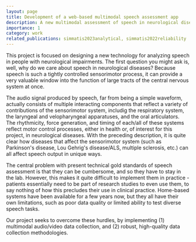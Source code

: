 ```yaml
---
layout: page
title: Development of a web-based multimodal speech assessment app
description: A new multimodal assessment of speech in neurological diseases
importance: 1
category: work
related_publications: simmatis2023analytical, simmatis2022reliability
---
```


This project is focused on designing a new technology for analyzing speech in people with neurological impairments. The first question you might ask is, well, why do we care about speech in neurological diseases? Because speech is such a tightly controlled sensorimotor process, it can provide a very valuable window into the function of large tracts of the central nervous system at once. 

The audio signal produced by speech, far from being a simple waveform, actually consists of multiple interacting components that reflect a variety of contributions of the sensorimotor system, includig the respiratory system, the laryngeal and velopharyngeal apparatuses, and the oral articulators. The rhythmicity, force generation, and timing of each/all of these systems reflect motor control processes, either in health or, of interest for this project, in neurological diseases. With the preceding description, it is quite clear how diseases that affect the sensorimotor system (such as Parkinson's disease, Lou Gehrig's disease/ALS, multiple sclerosis, etc.) can all affect speech output in unique ways.

The central problem with present technical gold standards of speech assessment is that they can be cumbersome, and so they have to stay in the lab. However, this makes it quite difficult to implement them in practice - patients essentially need to be part of research studies to even use them, to say nothing of how this precludes their use in clinical practice. Home-based systems have been available for a few years now, but they all have their own limitations, such as poor data quality or limited ability to test diverse speech tasks.

Our project seeks to overcome these hurdles, by implementing (1) multimodal audio/video data collection, and (2) robust, high-quality data collection methodologies. 


<!--
img: assets/img/12.jpg

Every project has a beautiful feature showcase page.
It's easy to include images in a flexible 3-column grid format.
Make your photos 1/3, 2/3, or full width.

To give your project a background in the portfolio page, just add the img tag to the front matter like so:

    ---
    layout: page
    title: project
    description: a project with a background image
    img: /assets/img/12.jpg
    ---

<div class="row">
    <div class="col-sm mt-3 mt-md-0">
        {% include figure.html path="assets/img/1.jpg" title="example image" class="img-fluid rounded z-depth-1" %}
    </div>
    <div class="col-sm mt-3 mt-md-0">
        {% include figure.html path="assets/img/3.jpg" title="example image" class="img-fluid rounded z-depth-1" %}
    </div>
    <div class="col-sm mt-3 mt-md-0">
        {% include figure.html path="assets/img/5.jpg" title="example image" class="img-fluid rounded z-depth-1" %}
    </div>
</div>
<div class="caption">
    Caption photos easily. On the left, a road goes through a tunnel. Middle, leaves artistically fall in a hipster photoshoot. Right, in another hipster photoshoot, a lumberjack grasps a handful of pine needles.
</div>
<div class="row">
    <div class="col-sm mt-3 mt-md-0">
        {% include figure.html path="assets/img/5.jpg" title="example image" class="img-fluid rounded z-depth-1" %}
    </div>
</div>
<div class="caption">
    This image can also have a caption. It's like magic.
</div>

You can also put regular text between your rows of images.
Say you wanted to write a little bit about your project before you posted the rest of the images.
You describe how you toiled, sweated, *bled* for your project, and then... you reveal its glory in the next row of images.


<div class="row justify-content-sm-center">
    <div class="col-sm-8 mt-3 mt-md-0">
        {% include figure.html path="assets/img/6.jpg" title="example image" class="img-fluid rounded z-depth-1" %}
    </div>
    <div class="col-sm-4 mt-3 mt-md-0">
        {% include figure.html path="assets/img/11.jpg" title="example image" class="img-fluid rounded z-depth-1" %}
    </div>
</div>
<div class="caption">
    You can also have artistically styled 2/3 + 1/3 images, like these.
</div>


The code is simple.
Just wrap your images with `<div class="col-sm">` and place them inside `<div class="row">` (read more about the <a href="https://getbootstrap.com/docs/4.4/layout/grid/">Bootstrap Grid</a> system).
To make images responsive, add `img-fluid` class to each; for rounded corners and shadows use `rounded` and `z-depth-1` classes.
Here's the code for the last row of images above:

{% raw %}
```html
<div class="row justify-content-sm-center">
    <div class="col-sm-8 mt-3 mt-md-0">
        {% include figure.html path="assets/img/6.jpg" title="example image" class="img-fluid rounded z-depth-1" %}
    </div>
    <div class="col-sm-4 mt-3 mt-md-0">
        {% include figure.html path="assets/img/11.jpg" title="example image" class="img-fluid rounded z-depth-1" %}
    </div>
</div>
```
{% endraw %}
-->